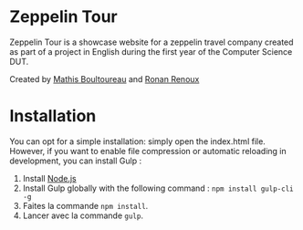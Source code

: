 # Zeppelin Tour

Zeppelin Tour is a showcase website for a zeppelin travel company created as part of a project in English during the first year of the Computer Science DUT.

Created by [Mathis Boultoureau](https://github.com/mboultoureau) and [Ronan Renoux](https://github.com/ronanren)

# Installation

You can opt for a simple installation: simply open the index.html file.
However, if you want to enable file compression or automatic reloading in development, you can install Gulp :

1. Install [Node.js](https://nodejs.org)
2. Install Gulp globally with the following command : `npm install gulp-cli -g`
3. Faites la commande `npm install`.
4. Lancer avec la commande `gulp`.

